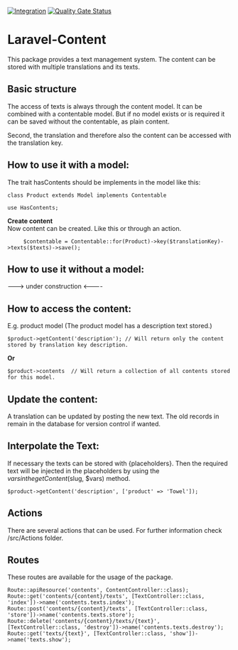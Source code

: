 [![Integration](https://github.com/KUHdo/laravel-content/actions/workflows/integration.yml/badge.svg)](https://github.com/KUHdo/laravel-content/actions/workflows/integration.yml)
[![Quality Gate Status](https://sonarcloud.io/api/project_badges/measure?project=KUHdo_laravel-content&metric=alert_status&token=3fed28ae0d420bde655febfac38f1fe139f53c66)](https://sonarcloud.io/summary/new_code?id=KUHdo_laravel-content)

# Laravel-Content

This package provides a text management system. 
The content can be stored with multiple translations and its texts.

## Basic structure

The access of texts is always through the content model. It can be combined with a contentable model.
But if no model exists or is required it can be saved without the contentable, as plain content.

Second, the translation and therefore also the content can be accessed with the translation key.

## How to use it with a model:

The trait hasContents should be implements in the model like this:

`class Product extends Model implements Contentable`

`use HasContents;`

**Create content** <br>
Now content can be created. Like this or through an action.

         $contentable = Contentable::for(Product)->key($translationKey)->texts($texts)->save();

## How to use it without a model:

---> under construction <----

## How to access the content:
E.g. product model (The product model has a description text stored.)

    $product->getContent('description'); // Will return only the content 
    stored by translation key description.
**Or** 

    $product->contents  // Will return a collection of all contents stored for this model.

## Update the content:

A translation can be updated by posting the new text. The old records in remain in the database for version control if wanted.

## Interpolate the Text:

If necessary the texts can be stored with {placeholders}. 
Then the required text will be injected in the placeholders by using the $vars in the getContent($slug, $vars) method.

`$product->getContent('description', ['product' => 'Towel']);`

## Actions

There are several actions that can be used. For further information check /src/Actions folder.
 
## Routes

These routes are available for the usage of the package.

`Route::apiResource('contents', ContentController::class);`<br>
`Route::get('contents/{content}/texts', [TextController::class, 'index'])->name('contents.texts.index');`<br>
`Route::post('contents/{content}/texts', [TextController::class, 'store'])->name('contents.texts.store');`<br>
`Route::delete('contents/{content}/texts/{text}', [TextController::class, 'destroy'])->name('contents.texts.destroy');`<br>
`Route::get('texts/{text}', [TextController::class, 'show'])->name('texts.show');`<br>
